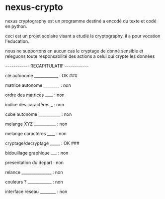 # nexus-crypto

nexus cryptography est un programme destiné a encodé du texte et codé en python.

ceci est un projet scolaire visant a etudié la cryptography, il a pour vocation l'education.

nous ne supportons en aucun cas le cryptage de donné sensible et releguons toute responsabilité des actions a celui qui crypte les données


------------ RECAPITULATIF ------------


clé autonome ____________ : OK      ###  

matrice autonome ________ : non

ordre des matrices ____ : non

indice des caractères _ : non

cube autonome ___________ : non

melange XYZ ___________ : non

melange caractères ____ : non

cryptage/decryptage _____ : OK      ###

bidouillage graphique ___ : non

presentation du depart  : non

relance _______________ : non

couleurs ? ____________ : non

interface reseau ________ : non
